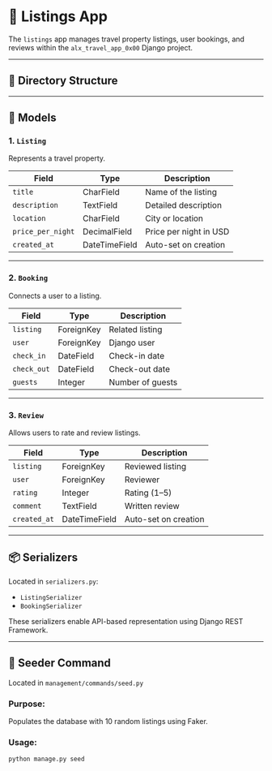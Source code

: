 # 🏡 Listings App

The `listings` app manages travel property listings, user bookings, and reviews within the `alx_travel_app_0x00` Django project.

---

## 📁 Directory Structure



---

## 🔧 Models

### 1. `Listing`
Represents a travel property.

| Field           | Type        | Description                  |
|----------------|-------------|------------------------------|
| `title`        | CharField   | Name of the listing          |
| `description`  | TextField   | Detailed description         |
| `location`     | CharField   | City or location             |
| `price_per_night` | DecimalField | Price per night in USD  |
| `created_at`   | DateTimeField | Auto-set on creation       |

---

### 2. `Booking`
Connects a user to a listing.

| Field       | Type        | Description               |
|------------|-------------|---------------------------|
| `listing`  | ForeignKey  | Related listing            |
| `user`     | ForeignKey  | Django user                |
| `check_in` | DateField   | Check-in date              |
| `check_out`| DateField   | Check-out date             |
| `guests`   | Integer     | Number of guests           |

---

### 3. `Review`
Allows users to rate and review listings.

| Field      | Type        | Description                |
|------------|-------------|----------------------------|
| `listing` | ForeignKey  | Reviewed listing            |
| `user`    | ForeignKey  | Reviewer                    |
| `rating`  | Integer     | Rating (1–5)                |
| `comment` | TextField   | Written review              |
| `created_at` | DateTimeField | Auto-set on creation   |

---

## 📦 Serializers

Located in `serializers.py`:

- `ListingSerializer`
- `BookingSerializer`

These serializers enable API-based representation using Django REST Framework.

---

## 🌱 Seeder Command

Located in `management/commands/seed.py`

### Purpose:
Populates the database with 10 random listings using Faker.

### Usage:

```bash
python manage.py seed
